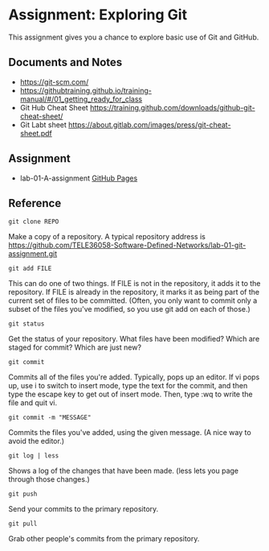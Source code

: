 # Assignment: Exploring Git
This assignment gives you a chance to explore basic use of Git and GitHub.

## Documents and Notes
* https://git-scm.com/
* https://githubtraining.github.io/training-manual/#/01_getting_ready_for_class
* Git Hub Cheat Sheet https://training.github.com/downloads/github-git-cheat-sheet/
* Git Labt sheet https://about.gitlab.com/images/press/git-cheat-sheet.pdf

## Assignment 
* lab-01-A-assignment [GitHub Pages](https://github.com/TELE36058-Software-Defined-Networks/lab-01-git-assignment/blob/main/lab-01-A-assignment)


## Reference
```
git clone REPO
```

Make a copy of a repository. A typical repository address is https://github.com/TELE36058-Software-Defined-Networks/lab-01-git-assignment.git

```
git add FILE
```

This can do one of two things. If FILE is not in the repository, it adds it to the repository. If FILE is already in the repository, it marks it as being part of the current set of files to be committed. (Often, you only want to commit only a subset of the files you've modified, so you use git add on each of those.)
```
git status
```
Get the status of your repository. What files have been modified? Which are staged for commit? Which are just new?
```
git commit
```
Commits all of the files you're added. Typically, pops up an editor. If vi pops up, use i to switch to insert mode, type the text for the commit, and then type the escape key to get out of insert mode. Then, type :wq to write the file and quit vi.
```
git commit -m "MESSAGE"
```
Commits the files you've added, using the given message. (A nice way to avoid the editor.)
```
git log | less
```
Shows a log of the changes that have been made. (less lets you page through those changes.)
```
git push
```
Send your commits to the primary repository.
```
git pull
```

Grab other people's commits from the primary repository.

